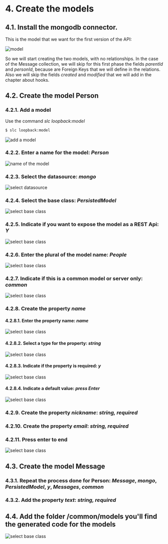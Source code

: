 # 4. Create the models

## 4.1. Install the mongodb connector.

This is the model that we want for the first version of the API:

![model](https://raw.githubusercontent.com/nodejsbcn/course27May/master/exercise04/screenshots/screenshot01.png)

So we will start creating the two models, with no relationships.
In the case of the Message collection, we will skip for this first phase the fields *parentId* and *personId*, because are Foreign Keys that we will define in the relations.
Also we will skip the fields *created* and *modified* that we will add in the chapter about hooks.

## 4.2. Create the model Person

### 4.2.1. Add a model

Use the command *slc loopback:model*

```sh
$ slc loopback:model
```
![add a model](https://raw.githubusercontent.com/nodejsbcn/course27May/master/exercise04/screenshots/screenshot02.png)

### 4.2.2. Enter a name for the model: *Person*
![name of the model](https://raw.githubusercontent.com/nodejsbcn/course27May/master/exercise04/screenshots/screenshot03.png)

### 4.2.3. Select the datasource: *mongo*
![select datasource](https://raw.githubusercontent.com/nodejsbcn/course27May/master/exercise04/screenshots/screenshot04.png)

### 4.2.4. Select the base class: *PersistedModel*
![select base class](https://raw.githubusercontent.com/nodejsbcn/course27May/master/exercise04/screenshots/screenshot05.png)

### 4.2.5. Indicate if you want to expose the model as a REST Api: *Y*
![select base class](https://raw.githubusercontent.com/nodejsbcn/course27May/master/exercise04/screenshots/screenshot06.png)

### 4.2.6. Enter the plural of the model name: *People*
![select base class](https://raw.githubusercontent.com/nodejsbcn/course27May/master/exercise04/screenshots/screenshot07.png)

### 4.2.7. Indicate if this is a common model or server only: *common*
![select base class](https://raw.githubusercontent.com/nodejsbcn/course27May/master/exercise04/screenshots/screenshot08.png)

### 4.2.8. Create the property *name*

#### 4.2.8.1. Enter the property name: *name*
![select base class](https://raw.githubusercontent.com/nodejsbcn/course27May/master/exercise04/screenshots/screenshot09.png)

#### 4.2.8.2. Select a type for the property: *string*
![select base class](https://raw.githubusercontent.com/nodejsbcn/course27May/master/exercise04/screenshots/screenshot10.png)

#### 4.2.8.3. Indicate if the property is required: *y*
![select base class](https://raw.githubusercontent.com/nodejsbcn/course27May/master/exercise04/screenshots/screenshot11.png)

#### 4.2.8.4. Indicate a default value: *press Enter*
![select base class](https://raw.githubusercontent.com/nodejsbcn/course27May/master/exercise04/screenshots/screenshot12.png)

### 4.2.9. Create the property *nickname*: *string, required*

### 4.2.10. Create the property *email*: *string, required*

### 4.2.11. Press enter to end
![select base class](https://raw.githubusercontent.com/nodejsbcn/course27May/master/exercise04/screenshots/screenshot13.png)

## 4.3. Create the model Message

### 4.3.1. Repeat the process done for Person: *Message*, *mongo*, *PersistedModel*, *y*, *Messages*, *common*

### 4.3.2. Add the property *text*: *string, required*

## 4.4. Add the folder /common/models you'll find the generated code for the models
![select base class](https://raw.githubusercontent.com/nodejsbcn/course27May/master/exercise04/screenshots/screenshot14.png)

